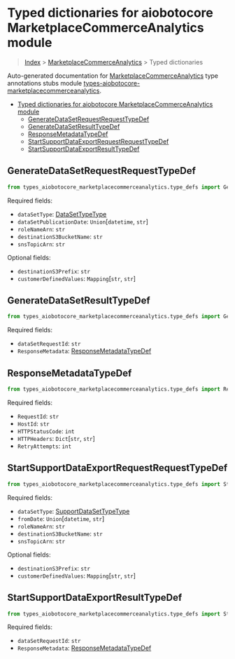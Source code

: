 <a id="typed-dictionaries-for-aiobotocore-marketplacecommerceanalytics-module"></a>

# Typed dictionaries for aiobotocore MarketplaceCommerceAnalytics module

> [Index](../README.md) > [MarketplaceCommerceAnalytics](./README.md) > Typed
> dictionaries

Auto-generated documentation for
[MarketplaceCommerceAnalytics](https://boto3.amazonaws.com/v1/documentation/api/latest/reference/services/marketplacecommerceanalytics.html#MarketplaceCommerceAnalytics)
type annotations stubs module
[types-aiobotocore-marketplacecommerceanalytics](https://pypi.org/project/types-aiobotocore-marketplacecommerceanalytics/).

- [Typed dictionaries for aiobotocore MarketplaceCommerceAnalytics module](#typed-dictionaries-for-aiobotocore-marketplacecommerceanalytics-module)
  - [GenerateDataSetRequestRequestTypeDef](#generatedatasetrequestrequesttypedef)
  - [GenerateDataSetResultTypeDef](#generatedatasetresulttypedef)
  - [ResponseMetadataTypeDef](#responsemetadatatypedef)
  - [StartSupportDataExportRequestRequestTypeDef](#startsupportdataexportrequestrequesttypedef)
  - [StartSupportDataExportResultTypeDef](#startsupportdataexportresulttypedef)

<a id="generatedatasetrequestrequesttypedef"></a>

## GenerateDataSetRequestRequestTypeDef

```python
from types_aiobotocore_marketplacecommerceanalytics.type_defs import GenerateDataSetRequestRequestTypeDef
```

Required fields:

- `dataSetType`: [DataSetTypeType](./literals.md#datasettypetype)
- `dataSetPublicationDate`: `Union`\[`datetime`, `str`\]
- `roleNameArn`: `str`
- `destinationS3BucketName`: `str`
- `snsTopicArn`: `str`

Optional fields:

- `destinationS3Prefix`: `str`
- `customerDefinedValues`: `Mapping`\[`str`, `str`\]

<a id="generatedatasetresulttypedef"></a>

## GenerateDataSetResultTypeDef

```python
from types_aiobotocore_marketplacecommerceanalytics.type_defs import GenerateDataSetResultTypeDef
```

Required fields:

- `dataSetRequestId`: `str`
- `ResponseMetadata`:
  [ResponseMetadataTypeDef](./type_defs.md#responsemetadatatypedef)

<a id="responsemetadatatypedef"></a>

## ResponseMetadataTypeDef

```python
from types_aiobotocore_marketplacecommerceanalytics.type_defs import ResponseMetadataTypeDef
```

Required fields:

- `RequestId`: `str`
- `HostId`: `str`
- `HTTPStatusCode`: `int`
- `HTTPHeaders`: `Dict`\[`str`, `str`\]
- `RetryAttempts`: `int`

<a id="startsupportdataexportrequestrequesttypedef"></a>

## StartSupportDataExportRequestRequestTypeDef

```python
from types_aiobotocore_marketplacecommerceanalytics.type_defs import StartSupportDataExportRequestRequestTypeDef
```

Required fields:

- `dataSetType`: [SupportDataSetTypeType](./literals.md#supportdatasettypetype)
- `fromDate`: `Union`\[`datetime`, `str`\]
- `roleNameArn`: `str`
- `destinationS3BucketName`: `str`
- `snsTopicArn`: `str`

Optional fields:

- `destinationS3Prefix`: `str`
- `customerDefinedValues`: `Mapping`\[`str`, `str`\]

<a id="startsupportdataexportresulttypedef"></a>

## StartSupportDataExportResultTypeDef

```python
from types_aiobotocore_marketplacecommerceanalytics.type_defs import StartSupportDataExportResultTypeDef
```

Required fields:

- `dataSetRequestId`: `str`
- `ResponseMetadata`:
  [ResponseMetadataTypeDef](./type_defs.md#responsemetadatatypedef)
